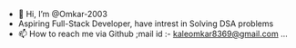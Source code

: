 - 👋 Hi, I’m @Omkar-2003 
- Aspiring Full-Stack Developer, have intrest in Solving DSA problems
- 📫 How to reach me via Github ;mail id :- kaleomkar8369@gmail.com
  ...

<!---
Omkar-2003/Omkar-2003 is a ✨ special ✨ repository because its `README.md` (this file) appears on your GitHub profile.
You can click the Preview link to take a look at your changes.
--->
